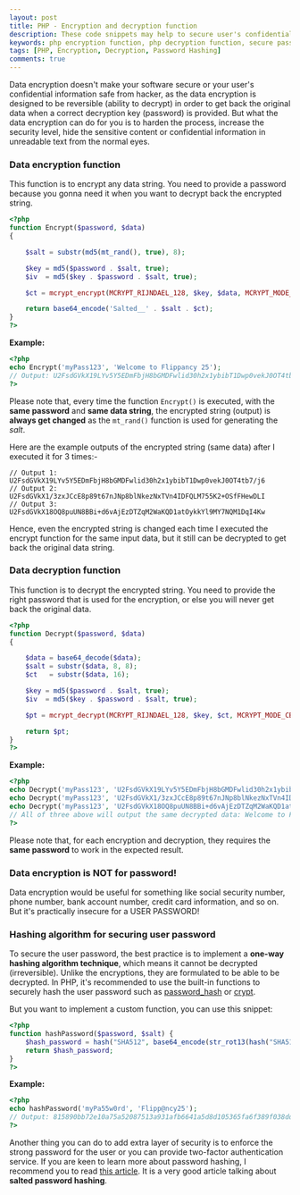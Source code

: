```yaml
---
layout: post
title: PHP - Encryption and decryption function
description: These code snippets may help to secure user's confidential information and speed up some works of yours.
keywords: php encryption function, php decryption function, secure password hashing using php
tags: [PHP, Encryption, Decryption, Password Hashing]
comments: true
---
```


Data encryption doesn't make your software secure or your user's confidential information safe from hacker, as the data encryption is designed to be reversible (ability to decrypt) in order to get back the original data when a correct decryption key (password) is provided. But what the data encryption can do for you is to harden the process, increase the security level, hide the sensitive content or confidential information in unreadable text from the normal eyes.

### Data encryption function

This function is to encrypt any data string. You need to provide a password because you gonna need it when you want to decrypt back the encrypted string.

```php
<?php
function Encrypt($password, $data)
{

    $salt = substr(md5(mt_rand(), true), 8);

    $key = md5($password . $salt, true);
    $iv  = md5($key . $password . $salt, true);

    $ct = mcrypt_encrypt(MCRYPT_RIJNDAEL_128, $key, $data, MCRYPT_MODE_CBC, $iv);

    return base64_encode('Salted__' . $salt . $ct);
}
?>
```

**Example:**

```php
<?php
echo Encrypt('myPass123', 'Welcome to Flippancy 25');
// Output: U2FsdGVkX19LYv5Y5EDmFbjH8bGMDFwlid30h2x1ybibT1Dwp0vekJ0OT4tb7/j6
?>
```

Please note that, every time the function `Encrypt()` is executed, with the **same password** and **same data string**, the encrypted string (output) is **always get changed** as the `mt_rand()` function is used for generating the _salt_.

Here are the example outputs of the encrypted string (same data) after I executed it for 3 times:-

```
// Output 1: U2FsdGVkX19LYv5Y5EDmFbjH8bGMDFwlid30h2x1ybibT1Dwp0vekJ0OT4tb7/j6
// Output 2: U2FsdGVkX1/3zxJCcE8p89t67nJNp8blNkezNxTVn4IDFQLM755K2+OSfFHewDLI
// Output 3: U2FsdGVkX18OQ8puUN8BBi+d6vAjEzDTZqM2WaKQD1atOykkYl9MY7NQM1DqI4Kw
```

Hence, even the encrypted string is changed each time I executed the encrypt function for the same input data, but it still can be decrypted to get back the original data string.

### Data decryption function

This function is to decrypt the encrypted string. You need to provide the right password that is used for the encryption, or else you will never get back the original data.

```php
<?php
function Decrypt($password, $data)
{

    $data = base64_decode($data);
    $salt = substr($data, 8, 8);
    $ct   = substr($data, 16);

    $key = md5($password . $salt, true);
    $iv  = md5($key . $password . $salt, true);

    $pt = mcrypt_decrypt(MCRYPT_RIJNDAEL_128, $key, $ct, MCRYPT_MODE_CBC, $iv);

    return $pt;
}
?>
```

**Example:**

```php
<?php
echo Decrypt('myPass123', 'U2FsdGVkX19LYv5Y5EDmFbjH8bGMDFwlid30h2x1ybibT1Dwp0vekJ0OT4tb7/j6');
echo Decrypt('myPass123', 'U2FsdGVkX1/3zxJCcE8p89t67nJNp8blNkezNxTVn4IDFQLM755K2+OSfFHewDLI');
echo Decrypt('myPass123', 'U2FsdGVkX18OQ8puUN8BBi+d6vAjEzDTZqM2WaKQD1atOykkYl9MY7NQM1DqI4Kw');
// All of three above will output the same decrypted data: Welcome to Flippancy 25
?>
```

Please note that, for each encryption and decryption, they requires the **same password** to work in the expected result.

### Data encryption is NOT for password!

Data encryption would be useful for something like social security number, phone number, bank account number, credit card information, and so on. But it's practically insecure for a USER PASSWORD!

### Hashing algorithm for securing user password

To secure the user password, the best practice is to implement a **one-way hashing algorithm technique**, which means it cannot be decrypted (irreversible). Unlike the encryptions, they are formulated to be able to be decrypted. In PHP, it's recommended to use the built-in functions to securely hash the user password such as [password_hash](http://php.net/manual/en/function.password-hash.php) or [crypt](http://php.net/manual/en/function.crypt.php).

But you want to implement a custom function, you can use this snippet:

```php
<?php
function hashPassword($password, $salt) {
    $hash_password = hash("SHA512", base64_encode(str_rot13(hash("SHA512", str_rot13($salt . $password)))));
    return $hash_password;
}
?>
```

**Example:**

```php
<?php
echo hashPassword('myPa55w0rd', 'Flipp@ncy25');
// Output: 815890bb72e10a75a52087513a931afb6641a5d8d105365fa6f389f038dd81b45290a44cf94bb61e7741e073c6f4d59a16e9896bd197cc320f84f3a4d27cfb50
?>
```

Another thing you can do to add extra layer of security is to enforce the strong password for the user or you can provide two-factor authentication service. If you are keen to learn more about password hashing, I recommend you to read [this article](https://crackstation.net/hashing-security.htm). It is a very good article talking about **salted password hashing**.